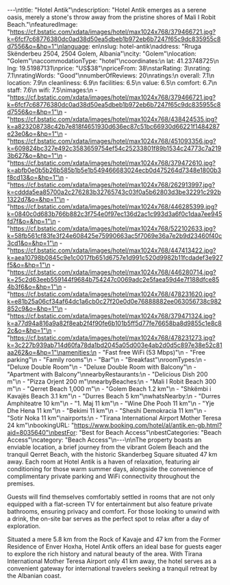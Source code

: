 ---\ntitle: "Hotel Antik"\ndescription: "Hotel Antik emerges as a serene oasis, merely a stone's throw away from the pristine shores of Mali I Robit Beach."\nfeaturedImage: "https://cf.bstatic.com/xdata/images/hotel/max1024x768/379466721.jpg?k=6fcf7c68776380dc0ad38d50ea5dbeb1b972eb6b7247f65c9dc835955c8d7556&o=&hp=1"\nlanguage: en\nslug: hotel-antik\naddress: "Rruga Skënderbeu 2504, 2504 Golem, Albania"\ncity: "Golem"\nlocation: "Golem"\naccommodationType: "hotel"\ncoordinates:\n  lat: 41.23748725\n  lng: 19.51987131\nprice: "US$38"\npriceFrom: 38\nstarRating: 3\nrating: 7.1\nratingWords: "Good"\nnumberOfReviews: 20\nratings:\n  overall: 7.1\n  location: 7.9\n  cleanliness: 6.9\n  facilities: 6.5\n  value: 6.5\n  comfort: 6.7\n  staff: 7.6\n  wifi: 7.5\nimages:\n  - "https://cf.bstatic.com/xdata/images/hotel/max1024x768/379466721.jpg?k=6fcf7c68776380dc0ad38d50ea5dbeb1b972eb6b7247f65c9dc835955c8d7556&o=&hp=1"\n  - "https://cf.bstatic.com/xdata/images/hotel/max1024x768/438424535.jpg?k=a823208738c42b7e818f4651930d636ec87c51bc66930d66221f1484287e23e0&o=&hp=1"\n  - "https://cf.bstatic.com/xdata/images/hotel/max1024x768/451093356.jpg?k=609824bc327e492c3583659754ef54c25233801f89b1534c24773c7a2193b627&o=&hp=1"\n  - "https://cf.bstatic.com/xdata/images/hotel/max1024x768/379472610.jpg?k=abfb0e0b5b26b585b1b5e1b549466683024ecb0d475264d7348e1800b3f8cd13&o=&hp=1"\n  - "https://cf.bstatic.com/xdata/images/hotel/max1024x768/262913997.jpg?k=cddda5ea85700a2c276283b32765743c03f0a5b62803d3be32291c292b1322d7&o=&hp=1"\n  - "https://cf.bstatic.com/xdata/images/hotel/max1024x768/446285399.jpg?k=0840c0d683b766b882c3f754e0f97ec136d2ac1c993d3a6f0c1daa7ee945fd7f&o=&hp=1"\n  - "https://cf.bstatic.com/xdata/images/hotel/max1024x768/522102633.jpg?k=58fb561cf83fe3f24e608425e75990663ac5f7069e36a7e2b9d23460f40c3cd1&o=&hp=1"\n  - "https://cf.bstatic.com/xdata/images/hotel/max1024x768/447413422.jpg?k=aea10798b0845c9e1c0017fb651d6757e1d991c520d9982b11fcdadef3e927f5&o=&hp=1"\n  - "https://cf.bstatic.com/xdata/images/hotel/max1024x768/446280714.jpg?k=25c2d63eeb559144f9684b754247c0069adc2e5faea59d4e7f188dfce854b3f6&o=&hp=1"\n  - "https://cf.bstatic.com/xdata/images/hotel/max1024x768/478231620.jpg?k=e81b25a06cf34af64dc1a6cb0c27f20e0d0e76888882ee063056738c982852c9&o=&hp=1"\n  - "https://cf.bstatic.com/xdata/images/hotel/max1024x768/379471324.jpg?k=a77d94a816a9a82f8eab2f4f90fe6b101b5ff5d77fe76658ba8d9855c1e8c82c&o=&hp=1"\n  - "https://cf.bstatic.com/xdata/images/hotel/max1024x768/478231273.jpg?k=3c227b939ab714d60fa78da1bd2045a05d003e4ab2d0d5c897e38e52c81aa262&o=&hp=1"\namenities:\n  - "Fast free WiFi (53 Mbps)"\n  - "Free parking"\n  - "Family rooms"\n  - "Bar"\n  - "Breakfast"\nroomTypes:\n  - "Deluxe Double Room"\n  - "Deluxe Double Room with Balcony"\n  - "Apartment with Balcony"\nnearbyRestaurants:\n  - "Delicious Dish 200 m"\n  - "Pizza Orjent 200 m"\nnearbyBeaches:\n  - "Mali I Robit Beach 300 m"\n  - "Qerret Beach 1,000 m"\n  - "Golem Beach 1.2 km"\n  - "Shkëmbi i Kavajës Beach 3.1 km"\n  - "Durres Beach 5 km"\nwhatsNearby:\n  - "Durres Amphiteatre 10 km"\n  - "1. Maj 11 km"\n  - "Wine Dhe Pooh 11 km"\n  - "Yje Dhe Hena 11 km"\n  - "Bekimi 11 km"\n  - "Sheshi Demokracia 11 km"\n  - "Sotir Noka 11 km"\nairports:\n  - "Tirana International Airport Mother Teresa 24 km"\nbookingURL: "https://www.booking.com/hotel/al/antik.en-gb.html?aid=8035640"\nbestFor: "Best for Beach Access"\nbestCategories: "Beach Access"\ncategory: "Beach Access"\n---\n\nThe property boasts an enviable location, a brief journey from the vibrant Golem Beach and the tranquil Qerret Beach, with the historic Skanderbeg Square situated 47 km away. Each room at Hotel Antik is a haven of relaxation, featuring air conditioning for those warm summer days, alongside the convenience of complimentary private parking and WiFi connectivity throughout the premises.

Guests will find themselves comfortably settled in rooms that are not only equipped with a flat-screen TV for entertainment but also feature private bathrooms, ensuring privacy and comfort. For those looking to unwind with a drink, the on-site bar serves as the perfect spot to relax after a day of exploration.

Situated a mere 5.8 km from the Rock of Kavaje and 47 km from the Former Residence of Enver Hoxha, Hotel Antik offers an ideal base for guests eager to explore the rich history and natural beauty of the area. With Tirana International Mother Teresa Airport only 41 km away, the hotel serves as a convenient gateway for international travelers seeking a tranquil retreat by the Albanian coast.